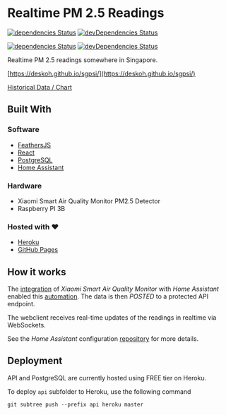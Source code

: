 # Realtime PM 2.5 Readings
[![dependencies Status](https://img.shields.io/david/deskoh/sgpsi.svg?style=flat)](https://david-dm.org/deskoh/sgpsi)
[![devDependencies Status](https://img.shields.io/david/dev/deskoh/sgpsi.svg?style=flat)](https://david-dm.org/deskoh/sgpsi?type=dev)

[![dependencies Status](https://img.shields.io/david/deskoh/sgpsi.svg?path=api&style=flat)](https://david-dm.org/deskoh/sgpsi?path=api)
[![devDependencies Status](https://img.shields.io/david/dev/deskoh/sgpsi.svg?path=api&style=flat)](https://david-dm.org/deskoh/sgpsi?path=api&type=dev)

Realtime PM 2.5 readings somewhere in Singapore.

[https://deskoh.github.io/sgpsi/](https://deskoh.github.io/sgpsi/)

[Historical Data / Chart](https://data.heroku.com/dataclips/wkiropunkavnjbzdzafqfhibhzjh)

## Built With

### Software
* [FeathersJS](https://feathersjs.com)
* [React](https://reactjs.org)
* [PostgreSQL](https://www.postgresql.org)
* [Home Assistant](https://www.home-assistant.io)

### Hardware
* Xiaomi Smart Air Quality Monitor PM2.5 Detector
* Raspberry PI 3B

### Hosted with ❤️
* [Heroku](https://www.heroku.com)
* [GitHub Pages](https://pages.github.com)

## How it works

The [integration](https://www.home-assistant.io/components/sensor.xiaomi_miio/) of _Xiaomi Smart Air Quality Monitor_ with _Home Assistant_ enabled this [automation](https://www.home-assistant.io/docs/automation/). The data is then _POSTED_ to a protected API endpoint.

The webclient receives real-time updates of the readings in realtime via WebSockets.

See the _Home Assistant_ configuration [repository](https://github.com/deskoh/HomeAssistantConfig) for more details.

## Deployment

API and PostgreSQL are currently hosted using FREE tier on Heroku.

To deploy `api` subfolder to Heroku, use the following command

```
git subtree push --prefix api heroku master
```
